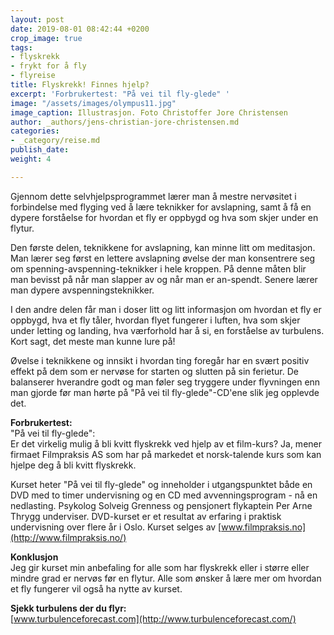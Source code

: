```yaml
---
layout: post
date: 2019-08-01 08:42:44 +0200
crop_image: true
tags:
- flyskrekk
- frykt for å fly
- flyreise
title: Flyskrekk! Finnes hjelp?
excerpt: 'Forbrukertest: "På vei til fly-glede" '
image: "/assets/images/olympus11.jpg"
image_caption: Illustrasjon. Foto Christoffer Jore Christensen
author: _authors/jens-christian-jore-christensen.md
categories:
- _category/reise.md
publish_date: 
weight: 4

---
```

Gjennom dette selvhjelpsprogrammet lærer man å mestre nervøsitet i forbindelse med flyging ved å lære teknikker for avslapning, samt å få en dypere forståelse for hvordan et fly er oppbygd og hva som skjer under en flytur.

Den første delen, teknikkene for avslapning, kan minne litt om meditasjon. Man lærer seg først en lettere avslapning øvelse der man konsentrere seg om spenning-avspenning-teknikker i hele kroppen. På denne måten blir man bevisst på når man slapper av og når man er an-spendt. Senere lærer man dypere avspenningsteknikker.

I den andre delen får man i doser litt og litt informasjon om hvordan et fly er oppbygd, hva et fly tåler, hvordan flyet fungerer i luften, hva som skjer under letting og landing, hva værforhold har å si, en forståelse av turbulens. Kort sagt, det meste man kunne lure på!

Øvelse i teknikkene og innsikt i hvordan ting foregår har en svært positiv effekt på dem som er nervøse for starten og slutten på sin ferietur. De balanserer hverandre godt og man føler seg tryggere under flyvningen enn man gjorde før man hørte på "På vei til fly-glede"-CD'ene slik jeg opplevde det.

**Forbrukertest:**  
 "På vei til fly-glede":  
 Er det virkelig mulig å bli kvitt flyskrekk ved hjelp av et film-kurs? Ja, mener firmaet Filmpraksis AS som har på markedet et norsk-talende kurs som kan hjelpe deg å bli kvitt flyskrekk.

Kurset heter "På vei til fly-glede" og inneholder i utgangspunktet både en DVD med to timer undervisning og en CD med avvenningsprogram - nå en nedlasting. Psykolog Solveig Grenness og pensjonert flykaptein Per Arne Thrygg underviser. DVD-kurset er et resultat av erfaring i praktisk undervisning over flere år i Oslo. Kurset selges av [www.filmpraksis.no](http://www.filmpraksis.no/)

**Konklusjon**  
Jeg gir kurset min anbefaling for alle som har flyskrekk eller i større eller mindre grad er nervøs før en flytur. Alle som ønsker å lære mer om hvordan et fly fungerer vil også ha nytte av kurset.  
  
**Sjekk turbulens der du flyr:**  
[www.turbulenceforecast.com](http://www.turbulenceforecast.com/)